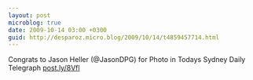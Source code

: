 ```yaml
---
layout: post
microblog: true
date: 2009-10-14 03:00 +0300
guid: http://desparoz.micro.blog/2009/10/14/t4859457714.html
---
```

Congrats to Jason Heller (@JasonDPG) for Photo in Todays Sydney Daily 	Telegraph [post.ly/8Vfl](http://post.ly/8Vfl)
